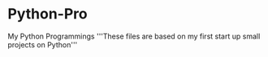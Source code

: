 # Python-Pro
My Python Programmings
'''These files are based on my first start up small projects on Python'''
